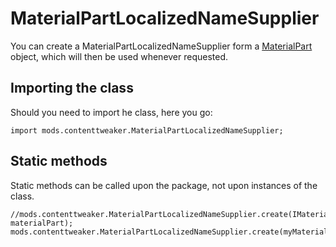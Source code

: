 # MaterialPartLocalizedNameSupplier

You can create a MaterialPartLocalizedNameSupplier form a [MaterialPart](/Mods/ContentTweaker/Materials/Materials/MaterialPart/) object, which will then be used whenever requested.

## Importing the class

Should you need to import he class, here you go:

    import mods.contenttweaker.MaterialPartLocalizedNameSupplier;
    

## Static methods

Static methods can be called upon the package, not upon instances of the class.

    //mods.contenttweaker.MaterialPartLocalizedNameSupplier.create(IMaterialPart materialPart);
    mods.contenttweaker.MaterialPartLocalizedNameSupplier.create(myMaterialPart);